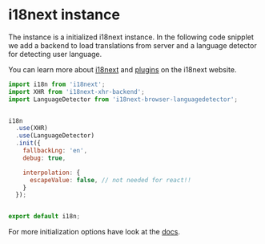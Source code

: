 # i18next instance

The instance is a initialized i18next instance. In the following code snipplet we add a backend to load translations from server and a language detector for detecting user language.

You can learn more about [i18next](http://i18next.com) and [plugins](https://www.i18next.com/plugins-and-utils.html#plugins) on the i18next website.

```js
import i18n from 'i18next';
import XHR from 'i18next-xhr-backend';
import LanguageDetector from 'i18next-browser-languagedetector';


i18n
  .use(XHR)
  .use(LanguageDetector)
  .init({
    fallbackLng: 'en',
    debug: true,

    interpolation: {
      escapeValue: false, // not needed for react!!
    }
  });


export default i18n;
```

For more initialization options have look at the [docs](https://www.i18next.com/configuration-options.html).